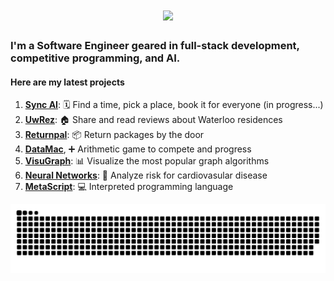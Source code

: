 <h1 align="center">
    <img src="https://readme-typing-svg.herokuapp.com/?font=Righteous&size=35&center=true&vCenter=true&width=500&height=70&duration=4000&lines=Good+Morning!+☕;+I'm+Geoffrey!;" />
</h1>

<h3> 
    I'm a Software Engineer geared in full-stack development, competitive programming, and AI.
</h3>
<h4>
Here are my latest projects
</h4>


1. **[Sync AI](https://github.com/LGeoff31/Sync-AI)**:               🗓️ Find a time, pick a place, book it for everyone (in progress...)
2. **[UwRez](https://github.com/LGeoff31/uwdorm)**:               🏠 Share and read reviews about Waterloo residences
3. **[Returnpal](https://github.com/LGeoff31/returnPal)**:        📦 Return packages by the door
4. **[DataMac](https://github.com/LGeoff31/DataMac)**, ➕ Arithmetic game to compete and progress
5. **[VisuGraph](https://github.com/LGeoff31/Graphs)**:          📊 Visualize the most popular graph algorithms
6. **[Neural Networks](https://github.com/LGeoff31/neural-network)**:      🤖 Analyze risk for cardiovasular disease
7. **[MetaScript](https://github.com/LGeoff31/MetaScript)**:      💻 Interpreted programming language

<img alt="snake eating my contributions" src="https://raw.githubusercontent.com/lgeoff31/lgeoff31/output/github-contribution-grid-snake.svg" />

